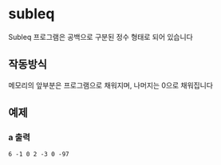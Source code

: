 # subleq
Subleq 프로그램은 공백으로 구분된 정수 형태로 되어 있습니다
## 작동방식
메모리의 앞부분은 프로그램으로 채워지며, 나머지는 0으로 채워집니다
## 예제
### a 출력
```
6 -1 0 2 -3 0 -97
```
